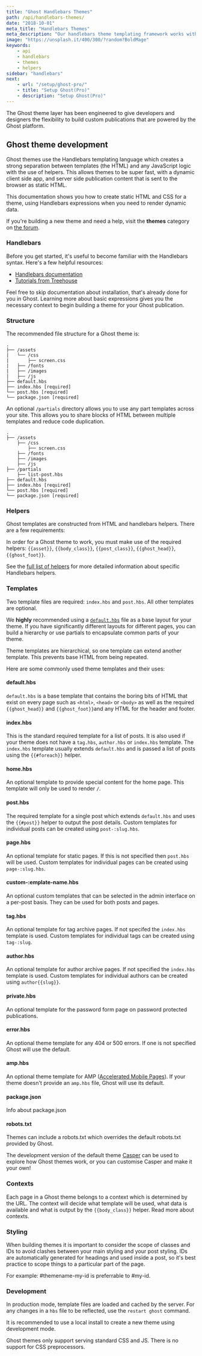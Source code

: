 ```yaml
---
title: "Ghost Handlebars Themes"
path: /api/handlebars-themes/
date: "2018-10-01"
meta_title: "Handlebars Themes"
meta_description: "Our handlebars theme templating framework works with the Ghost API to build flexible publishing websites. Start building your custom theme here!"
image: "https://unsplash.it/400/300/?random?BoldMage"
keywords:
    - api
    - handlebars
    - themes
    - helpers
sidebar: "handlebars"
next:
    - url: "/setup/ghost-pro/"
    - title: "Setup Ghost(Pro)"
    - description: "Setup Ghost(Pro)"
---
```

The Ghost theme layer has been engineered to give developers and designers the flexibility to build custom publications that are powered by the Ghost platform.

## Ghost theme development

Ghost themes use the Handlebars templating language which creates a strong separation between templates (the HTML) and any JavaScript logic with the use of helpers. This allows themes to be super fast, with a dynamic client side app, and server side publication content that is sent to the browser as static HTML.

This documentation shows you how to create static HTML and CSS for a theme, using Handlebars expressions when you need to render dynamic data.

If you're building a new theme and need a help, visit the **themes** category on [the forum](https://forum.ghost.org/).

### Handlebars

Before you get started, it's useful to become familiar with the Handlebars syntax. Here's a few helpful resources:

* [Handlebars documentation](https://handlebarsjs.com/expressions.html)
* [Tutorials from Treehouse](https://blog.teamtreehouse.com/getting-started-with-handlebars-js)

Feel free to skip documentation about installation, that's already done for you in Ghost. Learning more about basic expressions gives you the necessary context to begin building a theme for your Ghost publication.

### Structure

The recommended file structure for a Ghost theme is:

```
.
├── /assets
|   └── /css
|       ├── screen.css
|   ├── /fonts
|   ├── /images
|   ├── /js
├── default.hbs
├── index.hbs [required]
└── post.hbs [required]
└── package.json [required]
```

An optional `/partials` directory allows you to use any part templates across your site. This allows you to share blocks of HTML between multiple templates and reduce code duplication.

```
.
├── /assets
    ├── /css
        ├── screen.css
    ├── /fonts
    ├── /images
    ├── /js
├── /partials
    ├── list-post.hbs
├── default.hbs
├── index.hbs [required]
└── post.hbs [required]
└── package.json [required]
```

### Helpers

Ghost templates are constructed from HTML and handlebars helpers. There are a few requirements:

In order for a Ghost theme to work, you must make use of the required helpers: `{{asset}}`, `{{body_class}}`, `{{post_class}}`, `{{ghost_head}}`, `{{ghost_foot}}`.

See the [full list of helpers](https://docs.ghost.org//api/handlebars-themes/helpers/)  for more detailed information about specific Handlebars helpers.

### Templates

Two template files are required: `index.hbs` and `post.hbs`. All other templates are optional.

We **highly** recommended using  a [`default.hbs`](#default-hbs) file as a base layout for your theme. If you have significantly different layouts for different pages, you can build a hierarchy or use partials to encapsulate common parts of your theme.

Theme templates are hierarchical, so one template can extend another template. This prevents base HTML from being repeated.

Here are some commonly used theme templates and their uses:

#### default.hbs
`default.hbs` is a base template that contains the boring bits of HTML that exist on every page such as `<html>`, `<head>` or `<body>` as well as the required `{{ghost_head}}` and `{{ghost_foot}}`and any HTML for the header and footer.

#### index.hbs
This is the standard required template for a list of posts. It is also used if your theme does not have a `tag.hbs`, `author.hbs` or `index.hbs` template. The `index.hbs` template usually extends `default.hbs` and is passed a list of posts using the `{{#foreach}}` helper.

#### home.hbs
An optional template to provide special content for the home page. This template will only be used to render `/`.

#### post.hbs
The required template for a single post which extends `default.hbs` and uses the `{{#post}}` helper to output the post details. Custom templates for individual posts can be created using `post-:slug.hbs`.

#### page.hbs
An optional template for static pages. If this is not specified then `post.hbs` will be used. Custom templates for individual pages can be created using `page-:slug.hbs`.

#### custom-:emplate-name.hbs
An optional custom templates that can be selected in the admin interface on a per-post basis. They can be used for both posts and pages.

#### tag.hbs
An optional template for tag archive pages. If not specifed the `index.hbs` template is used. Custom templates for individual tags can be created using `tag-:slug`.

#### author.hbs
An optional template for author archive pages. If not specified the `index.hbs` template is used. Custom templates for individual authors can be created using `author{{slug}}`.

#### private.hbs
An optional template for the password form page on password protected publications.

#### error.hbs
An optional theme template for any 404 or 500 errors. If one is not specified Ghost will use the default.

#### amp.hbs
An optional theme template for  AMP ([Accelerated Mobile Pages](https://www.ampproject.org/docs/get_started/about-amp.html)). If your theme doesn't provide an `amp.hbs` file, Ghost will use its default.

#### package.json
Info about package.json

#### robots.txt
Themes can include a robots.txt which overrides the default robots.txt provided by Ghost.

The development version of the default theme [Casper](https://github.com/TryGhost/Casper) can be used to explore how Ghost themes work, or you can customise Casper and make it your own!

### Contexts
Each page in a Ghost theme belongs to a context which is determined by the URL. The context will decide what template will be used, what data is available and what is output by the `{{body_class}}` helper. Read more about contexts.

### Styling

When building themes it is important to consider the scope of classes and IDs to avoid clashes between your main styling and your post styling. IDs are automatically generated for headings and used inside a post, so it's best practice to scope things to a particular part of the page.

For example: #themename-my-id is preferrable to #my-id.

### Development
In production mode, template files are loaded and cached by the server. For any changes in a `hbs` file to be reflected, use the `restart ghost` command.

It is recommended to use a local install to create a new theme using development mode.

Ghost themes only support serving standard CSS and JS. There is no support for CSS preprocessors.


